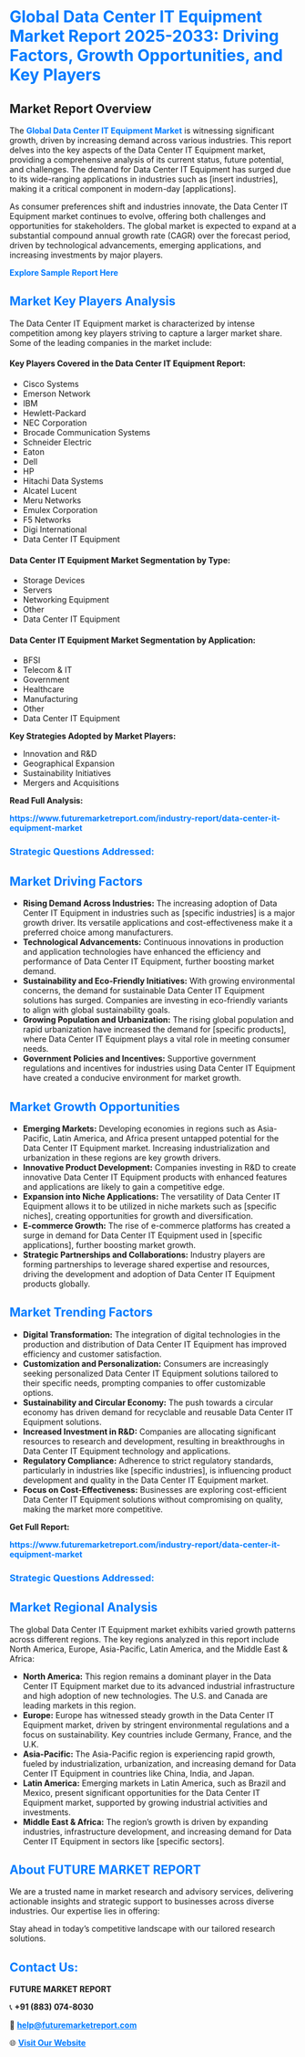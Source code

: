 <h1 style="color: #007BFF;">Global Data Center IT Equipment Market Report 2025-2033: Driving Factors, Growth Opportunities, and Key Players</h1>

<section id="overview">
<h2>Market Report Overview</h2>
<p>The <a href="https://www.futuremarketreport.com/industry-report/data-center-it-equipment-market" style="color: #007BFF; text-decoration: none;"><strong>Global Data Center IT Equipment Market</strong></a> is witnessing significant growth, driven by increasing demand across various industries. This report delves into the key aspects of the Data Center IT Equipment market, providing a comprehensive analysis of its current status, future potential, and challenges. The demand for Data Center IT Equipment has surged due to its wide-ranging applications in industries such as [insert industries], making it a critical component in modern-day [applications].</p>
<p>As consumer preferences shift and industries innovate, the Data Center IT Equipment market continues to evolve, offering both challenges and opportunities for stakeholders. The global market is expected to expand at a substantial compound annual growth rate (CAGR) over the forecast period, driven by technological advancements, emerging applications, and increasing investments by major players.</p>
</section>

<section id="overview">
<p><a href="https://www.futuremarketreport.com/request-sample/reportId=99604" style="color: #007BFF; text-decoration: none;"><strong>Explore Sample Report Here</strong></a></p>
</section>

<section id="key-players">
<h2 style="color: #007BFF;">Market Key Players Analysis</h2>
<p>The Data Center IT Equipment market is characterized by intense competition among key players striving to capture a larger market share. Some of the leading companies in the market include:</p>
<h4>Key Players Covered in the Data Center IT Equipment Report:</h4>
<ul><li>Cisco Systems</li><li>Emerson Network</li><li>IBM</li><li>Hewlett-Packard</li><li>NEC Corporation</li><li>Brocade Communication Systems</li><li>Schneider Electric</li><li>Eaton</li><li>Dell</li><li>HP</li><li>Hitachi Data Systems</li><li>Alcatel Lucent</li><li>Meru Networks</li><li>Emulex Corporation</li><li>F5 Networks</li><li>Digi International</li><li>Data Center IT Equipment</li></ul>
<h4>Data Center IT Equipment Market Segmentation by Type:</h4>
<ul><li>Storage Devices</li><li>Servers</li><li>Networking Equipment</li><li>Other</li><li>Data Center IT Equipment</li></ul>

<h4>Data Center IT Equipment Market Segmentation by Application:</h4>
<ul><li>BFSI</li><li>Telecom &amp; IT</li><li>Government</li><li>Healthcare</li><li>Manufacturing</li><li>Other</li><li>Data Center IT Equipment</li></ul>
<p><strong>Key Strategies Adopted by Market Players:</strong></p>
<ul>
<li>Innovation and R&D</li>
<li>Geographical Expansion</li>
<li>Sustainability Initiatives</li>
<li>Mergers and Acquisitions</li>
</ul>
</section>

<section>
<p><strong>Read Full Analysis: </strong></p><a href="https://www.futuremarketreport.com/industry-report/data-center-it-equipment-market" style="color: #007BFF; text-decoration: none;"><strong>https://www.futuremarketreport.com/industry-report/data-center-it-equipment-market</strong></a>
<h3 style="color: #007BFF;">Strategic Questions Addressed:</h3>
</section>

<section id="driving-factors">
<h2 style="color: #007BFF;">Market Driving Factors</h2>
<ul>
<li><strong>Rising Demand Across Industries:</strong> The increasing adoption of Data Center IT Equipment in industries such as [specific industries] is a major growth driver. Its versatile applications and cost-effectiveness make it a preferred choice among manufacturers.</li>
<li><strong>Technological Advancements:</strong> Continuous innovations in production and application technologies have enhanced the efficiency and performance of Data Center IT Equipment, further boosting market demand.</li>
<li><strong>Sustainability and Eco-Friendly Initiatives:</strong> With growing environmental concerns, the demand for sustainable Data Center IT Equipment solutions has surged. Companies are investing in eco-friendly variants to align with global sustainability goals.</li>
<li><strong>Growing Population and Urbanization:</strong> The rising global population and rapid urbanization have increased the demand for [specific products], where Data Center IT Equipment plays a vital role in meeting consumer needs.</li>
<li><strong>Government Policies and Incentives:</strong> Supportive government regulations and incentives for industries using Data Center IT Equipment have created a conducive environment for market growth.</li>
</ul>
</section>

<section id="growth-opportunities">
<h2 style="color: #007BFF;">Market Growth Opportunities</h2>
<ul>
<li><strong>Emerging Markets:</strong> Developing economies in regions such as Asia-Pacific, Latin America, and Africa present untapped potential for the Data Center IT Equipment market. Increasing industrialization and urbanization in these regions are key growth drivers.</li>
<li><strong>Innovative Product Development:</strong> Companies investing in R&D to create innovative Data Center IT Equipment products with enhanced features and applications are likely to gain a competitive edge.</li>
<li><strong>Expansion into Niche Applications:</strong> The versatility of Data Center IT Equipment allows it to be utilized in niche markets such as [specific niches], creating opportunities for growth and diversification.</li>
<li><strong>E-commerce Growth:</strong> The rise of e-commerce platforms has created a surge in demand for Data Center IT Equipment used in [specific applications], further boosting market growth.</li>
<li><strong>Strategic Partnerships and Collaborations:</strong> Industry players are forming partnerships to leverage shared expertise and resources, driving the development and adoption of Data Center IT Equipment products globally.</li>
</ul>
</section>

<section id="trending-factors">
<h2 style="color: #007BFF;">Market Trending Factors</h2>
<ul>
<li><strong>Digital Transformation:</strong> The integration of digital technologies in the production and distribution of Data Center IT Equipment has improved efficiency and customer satisfaction.</li>
<li><strong>Customization and Personalization:</strong> Consumers are increasingly seeking personalized Data Center IT Equipment solutions tailored to their specific needs, prompting companies to offer customizable options.</li>
<li><strong>Sustainability and Circular Economy:</strong> The push towards a circular economy has driven demand for recyclable and reusable Data Center IT Equipment solutions.</li>
<li><strong>Increased Investment in R&D:</strong> Companies are allocating significant resources to research and development, resulting in breakthroughs in Data Center IT Equipment technology and applications.</li>
<li><strong>Regulatory Compliance:</strong> Adherence to strict regulatory standards, particularly in industries like [specific industries], is influencing product development and quality in the Data Center IT Equipment market.</li>
<li><strong>Focus on Cost-Effectiveness:</strong> Businesses are exploring cost-efficient Data Center IT Equipment solutions without compromising on quality, making the market more competitive.</li>
</ul>
</section>

<section>
<p><strong>Get Full Report: </strong></p><a href="https://www.futuremarketreport.com/industry-report/data-center-it-equipment-market" style="color: #007BFF; text-decoration: none;"><strong>https://www.futuremarketreport.com/industry-report/data-center-it-equipment-market</strong></a>
<h3 style="color: #007BFF;">Strategic Questions Addressed:</h3>
</section>


<section id="regional-analysis">
<h2 style="color: #007BFF;">Market Regional Analysis</h2>
<p>The global Data Center IT Equipment market exhibits varied growth patterns across different regions. The key regions analyzed in this report include North America, Europe, Asia-Pacific, Latin America, and the Middle East & Africa:</p>
<ul>
<li><strong>North America:</strong> This region remains a dominant player in the Data Center IT Equipment market due to its advanced industrial infrastructure and high adoption of new technologies. The U.S. and Canada are leading markets in this region.</li>
<li><strong>Europe:</strong> Europe has witnessed steady growth in the Data Center IT Equipment market, driven by stringent environmental regulations and a focus on sustainability. Key countries include Germany, France, and the U.K.</li>
<li><strong>Asia-Pacific:</strong> The Asia-Pacific region is experiencing rapid growth, fueled by industrialization, urbanization, and increasing demand for Data Center IT Equipment in countries like China, India, and Japan.</li>
<li><strong>Latin America:</strong> Emerging markets in Latin America, such as Brazil and Mexico, present significant opportunities for the Data Center IT Equipment market, supported by growing industrial activities and investments.</li>
<li><strong>Middle East & Africa:</strong> The region’s growth is driven by expanding industries, infrastructure development, and increasing demand for Data Center IT Equipment in sectors like [specific sectors].</li>
</ul>
</section>

<footer>
<h2 style="color: #007BFF;">About FUTURE MARKET REPORT</h2>
<p>We are a trusted name in market research and advisory services, delivering actionable insights and strategic support to businesses across diverse industries. Our expertise lies in offering:</p>

<p>Stay ahead in today’s competitive landscape with our tailored research solutions.</p>

<h2 style="color: #007BFF;">Contact Us:</h2>
<p><strong>FUTURE MARKET REPORT</strong></p>
<p>📞 <strong>+91 (883) 074-8030</strong></p>
<p>📧 <strong><a href="mailto:help@futuremarketreport.com" style="color: #007BFF;">help@futuremarketreport.com</a></strong></p>
<p>🌐 <strong><a href="https://www.futuremarketreport.com/" style="color: #007BFF;">Visit Our Website</a></strong></p>
</footer>